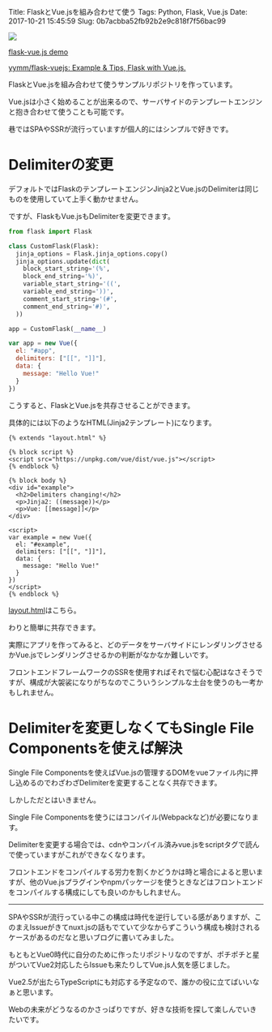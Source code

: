 Title: FlaskとVue.jsを組み合わせて使う
Tags: Python, Flask, Vue.js
Date: 2017-10-21 15:45:59
Slug: 0b7acbba52fb92b2e9c818f7f56bac99

[![](https://gyazo.com/e4eef5fccd7dd141ad7955fadd873e8b.png)](https://flaskvuejs.herokuapp.com/)

[flask-vue.js demo](https://flaskvuejs.herokuapp.com/ "flask-vue.js demo")

[yymm/flask-vuejs: Example & Tips, Flask with Vue.js.](https://github.com/yymm/flask-vuejs "yymm/flask-vuejs: Example & Tips, Flask with Vue.js.")

FlaskとVue.jsを組み合わせて使うサンプルリポジトリを作っています。

Vue.jsは小さく始めることが出来るので、サーバサイドのテンプレートエンジンと抱き合わせて使うことも可能です。

巷ではSPAやSSRが流行っていますが個人的にはシンプルで好きです。

# Delimiterの変更

デフォルトではFlaskのテンプレートエンジンJinja2とVue.jsのDelimiterは同じものを使用していて上手く動かせません。

ですが、FlaskもVue.jsもDelimiterを変更できます。

```python
from flask import Flask

class CustomFlask(Flask):
  jinja_options = Flask.jinja_options.copy()
  jinja_options.update(dict(
    block_start_string='(%',
    block_end_string='%)',
    variable_start_string='((',
    variable_end_string='))',
    comment_start_string='(#',
    comment_end_string='#)',
  ))

app = CustomFlask(__name__)
```

```javascript
var app = new Vue({
  el: "#app",
  delimiters: ["[[", "]]"],
  data: {
    message: "Hello Vue!"
  }
})
```

こうすると、FlaskとVue.jsを共存させることができます。

具体的には以下のようなHTML(Jinja2テンプレート)になります。

```django
{% extends "layout.html" %}

{% block script %}
<script src="https://unpkg.com/vue/dist/vue.js"></script>
{% endblock %}

{% block body %}
<div id="example">
  <h2>Delimiters changing!</h2>
  <p>Jinja2: ((message))</p>
  <p>Vue: [[message]]</p>
</div>

<script>
var example = new Vue({
  el: "#example",
  delimiters: ["[[", "]]"],
  data: {
    message: "Hello Vue!"
  }
})
</script>
{% endblock %}
```

[layout.html](https://github.com/yymm/flask-vuejs/blob/master/templates/layout.html "flask-vuejs/layout.html at master · yymm/flask-vuejs")はこちら。

わりと簡単に共存できます。

実際にアプリを作ってみると、どのデータをサーバサイドにレンダリングさせるかVue.jsでレンダリングさせるかの判断がなかなか難しいです。

フロントエンドフレームワークのSSRを使用すればそれで悩む心配はなさそうですが、構成が大袈裟になりがちなのでこういうシンプルな土台を使うのも一考かもしれません。

# Delimiterを変更しなくてもSingle File Componentsを使えば解決

Single File Componentsを使えばVue.jsの管理するDOMをvueファイル内に押し込めるのでわざわざDelimiterを変更することなく共存できます。

しかしただとはいきません。

Single File Componentsを使うにはコンパイル(Webpackなど)が必要になります。

Delimiterを変更する場合では、cdnやコンパイル済みvue.jsをscriptタグで読んで使っていますがこれができなくなります。

フロントエンドをコンパイルする労力を割くかどうかは時と場合によると思いますが、他のVue.jsプラグインやnpmパッケージを使うときなどはフロントエンドをコンパイルする構成にしても良いのかもしれません。

---

SPAやSSRが流行っている中この構成は時代を逆行している感がありますが、このまえIssueがきてnuxt.jsの話もでていて少なからずこういう構成も検討されるケースがあるのだなと思いブログに書いてみました。

もともとVue0時代に自分のために作ったリポジトリなのですが、ポチポチと星がついてVue2対応したらIssueも来たりしてVue.js人気を感じました。

Vue2.5が出たらTypeScriptにも対応する予定なので、誰かの役に立てばいいなぁと思います。

Webの未来がどうなるのかさっぱりですが、好きな技術を探して楽しんでいきたいです。
